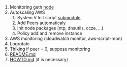 1. Monitoring geth [node](https://github.com/ethereum/wiki/wiki/Network-Status)
2. Autoscaling AWS
    1. System V Init script [submodule](https://github.com/fhd/init-script-template)
    2. Add Peers automaticaly
    3. Init node packages (ntp, dnsutils, ccze, ...)
    4. Policy add and remove instance
3. AWS monitoring (cloudwatch monitor, aws-script-mon)
4. Logrotate
5. Thiking if peer = 0, suppose monitoring
6. [README.md](./README.md)
7. [HOWTO.md](./HOWTO.md) (if is necessary)
